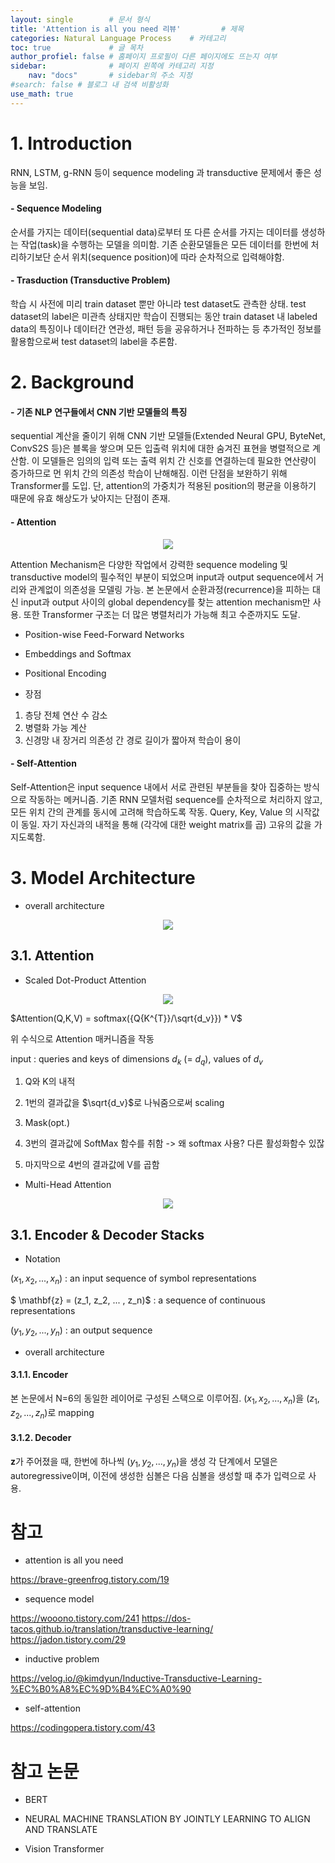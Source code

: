 ```yaml
---
layout: single        # 문서 형식
title: 'Attention is all you need 리뷰'         # 제목
categories: Natural Language Process    # 카테고리
toc: true             # 글 목차
author_profiel: false # 홈페이지 프로필이 다른 페이지에도 뜨는지 여부
sidebar:              # 페이지 왼쪽에 카테고리 지정
    nav: "docs"       # sidebar의 주소 지정
#search: false # 블로그 내 검색 비활성화
use_math: true
---
```


# 1. Introduction
RNN, LSTM, g-RNN 등이 sequence modeling 과 transductive 문제에서 좋은 성능을 보임. 

#### - Sequence Modeling
순서를 가지는 데이터(sequential data)로부터 또 다른 순서를 가지는 데이터를 생성하는 작업(task)을 수행하는 모델을 의미함. 기존 순환모델들은 모든 데이터를 한번에 처리하기보단 순서 위치(sequence position)에 따라 순차적으로 입력해야함.

#### - Trasduction (Transductive Problem) 
학습 시 사전에 미리 train dataset 뿐만 아니라 test dataset도 관측한 상태. test dataset의 label은 미관측 상태지만 학습이 진행되는 동안 train dataset 내 labeled data의 특징이나 데이터간 연관성, 패턴 등을 공유하거나 전파하는 등 추가적인 정보를 활용함으로써 test dataset의 label을 추론함. 



# 2. Background
#### - 기존 NLP 연구들에서 CNN 기반 모델들의 특징
sequential 계산을 줄이기 위해 CNN 기반 모델들(Extended Neural GPU, ByteNet, ConvS2S 등)은 블록을 쌓으며 모든 입출력 위치에 대한 숨겨진 표현을 병렬적으로 계산함. 이 모델들은 임의의 입력 또는 출력 위치 간 신호를 연결하는데 필요한 연산량이 증가하므로 먼 위치 간의 의존성 학습이 난해해짐. 이런 단점을 보완하기 위해 Transformer를 도입. 단, attention의 가중치가 적용된 position의 평균을 이용하기 때문에 유효 해상도가 낮아지는 단점이 존재.

#### - Attention


<p align = "center"><img src = "images/attentionisallyouneed/selfattention.jpg">

Attention Mechanism은 다양한 작업에서 강력한 sequence modeling 및 transductive model의 필수적인 부분이 되었으며 input과 output sequence에서 거리와 관계없이 의존성을 모델링 가능. 본 논문에서 순환과정(recurrence)을 피하는 대신 input과 output 사이의 global dependency를 찾는 attention mechanism만 사용. 또한 Transformer 구조는 더 많은 병렬처리가 가능해 최고 수준까지도 도달.

- Position-wise Feed-Forward Networks
- Embeddings and Softmax
- Positional Encoding

- 장점
1. 층당 전체 연산 수 감소
2. 병렬화 가능 계산
3. 신경망 내 장거리 의존성 간 경로 길이가 짧아져 학습이 용이



#### - Self-Attention
Self-Attention은 input sequence 내에서 서로 관련된 부분들을 찾아 집중하는 방식으로 작동하는 메커니즘. 기존 RNN 모델처럼 sequence를 순차적으로 처리하지 않고, 모든 위치 간의 관계를 동시에 고려해 학습하도록 작동. 
Query, Key, Value 의 시작값이 동일. 자기 자신과의 내적을 통해 (각각에 대한 weight matrix를 곱) 고유의 값을 가지도록함.


# 3. Model Architecture

- overall architecture

<p align = "center"><img src = "images/attentionisallyouneed/model architecture.jpg">


## 3.1. Attention

- Scaled Dot-Product Attention

<p align = "center"><img src = "images/attentionisallyouneed/sdpa-1.jpg">

$Attention(Q,K,V) = softmax({Q{K^{T}}/\sqrt{d_v}}) * V$ 

위 수식으로 Attention 매커니즘을 작동

input : queries and keys of dimensions $d_{k}$ (= $d_{q}$), values of $d_{v}$

1. Q와 K의 내적
2. 1번의 결과값을 $\sqrt{d_v}$로 나눠줌으로써 scaling
3. Mask(opt.)

4. 3번의 결과값에 SoftMax 함수를 취함 -> 왜 softmax 사용? 다른 활성화함수 있잖
5. 마지막으로 4번의 결과값에 V를 곱함


- Multi-Head Attention

<p align = "center"><img src = "images/attentionisallyouneed/mha-1.jpg">

## 3.1. Encoder & Decoder Stacks

- Notation

$(x_1, x_2, ... , x_n)$ : an input sequence of symbol representations

$ \mathbf{z} = (z_1, z_2, ... , z_n)$ : a sequence of continuous representations

$(y_1, y_2, ... , y_n)$ : an output sequence 

- overall architecture
#### 3.1.1. Encoder
본 논문에서 N=6의 동일한 레이어로 구성된 스택으로 이루어짐.
$(x_1, x_2, ... , x_n)$을 $(z_1, z_2, ... , z_n)$로 mapping
 
#### 3.1.2. Decoder
$\mathbf{z}$가 주어졌을 때, 한번에 하나씩 $(y_1, y_2, ... , y_n)$을 생성
각 단계에서 모델은 autoregressive이며, 이전에 생성한 심볼은 다음 심볼을 생성할 때 추가 입력으로 사용.


# 참고
- attention is all you need

https://brave-greenfrog.tistory.com/19

- sequence model

https://wooono.tistory.com/241
https://dos-tacos.github.io/translation/transductive-learning/
https://jadon.tistory.com/29

- inductive problem

https://velog.io/@kimdyun/Inductive-Transductive-Learning-%EC%B0%A8%EC%9D%B4%EC%A0%90

- self-attention

https://codingopera.tistory.com/43

# 참고 논문
- BERT

- NEURAL MACHINE TRANSLATION BY JOINTLY LEARNING TO ALIGN AND TRANSLATE

- Vision Transformer
